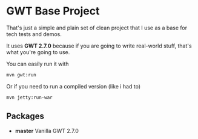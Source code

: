 # GWT Base Project

That's just a simple and plain set of clean project that I use as a base for tech tests and demos.

It uses **GWT 2.7.0** because if you are going to write real-world stuff, that's what you're going to use.

You can easily run it with 
```sh
mvn gwt:run
```

Or if you need to run a compiled version (like i had to)
```sh
mvn jetty:run-war
```

## Packages
* **master** Vanilla GWT 2.7.0